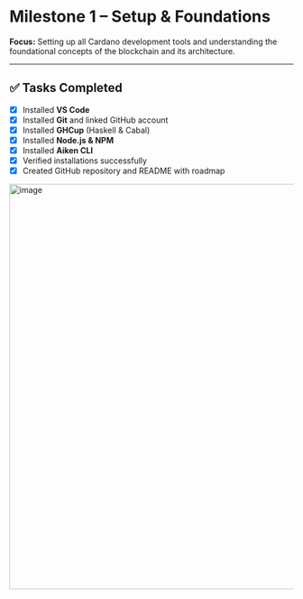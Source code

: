 # Milestone 1 – Setup & Foundations  


**Focus:** Setting up all Cardano development tools and understanding the foundational concepts of the blockchain and its architecture.  

---

## ✅ Tasks Completed

- [x] Installed **VS Code**  
- [x] Installed **Git** and linked GitHub account  
- [x] Installed **GHCup** (Haskell & Cabal)  
- [x] Installed **Node.js & NPM**  
- [x] Installed **Aiken CLI**  
- [x] Verified installations successfully  
- [x] Created GitHub repository and README with roadmap  

<img width="1031" height="719" alt="image" src="https://github.com/user-attachments/assets/ed9099a3-b72d-437a-b422-4e1bf771b709" />



